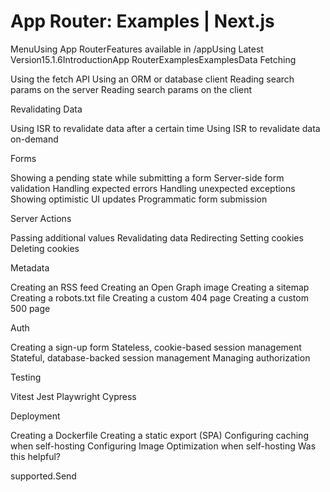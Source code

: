 # App Router: Examples | Next.js

<p>MenuUsing App RouterFeatures available in /appUsing Latest Version15.1.6IntroductionApp RouterExamplesExamplesData Fetching</p>
<p>Using the fetch API
Using an ORM or database client
Reading search params on the server
Reading search params on the client</p>
<p>Revalidating Data</p>
<p>Using ISR to revalidate data after a certain time
Using ISR to revalidate data on-demand</p>
<p>Forms</p>
<p>Showing a pending state while submitting a form
Server-side form validation
Handling expected errors
Handling unexpected exceptions
Showing optimistic UI updates
Programmatic form submission</p>
<p>Server Actions</p>
<p>Passing additional values
Revalidating data
Redirecting
Setting cookies
Deleting cookies</p>
<p>Metadata</p>
<p>Creating an RSS feed
Creating an Open Graph image
Creating a sitemap
Creating a robots.txt file
Creating a custom 404 page
Creating a custom 500 page</p>
<p>Auth</p>
<p>Creating a sign-up form
Stateless, cookie-based session management
Stateful, database-backed session management
Managing authorization</p>
<p>Testing</p>
<p>Vitest
Jest
Playwright
Cypress</p>
<p>Deployment</p>
<p>Creating a Dockerfile
Creating a static export (SPA)
Configuring caching when self-hosting
Configuring Image Optimization when self-hosting
Was this helpful?</p>
<p>supported.Send</p>
